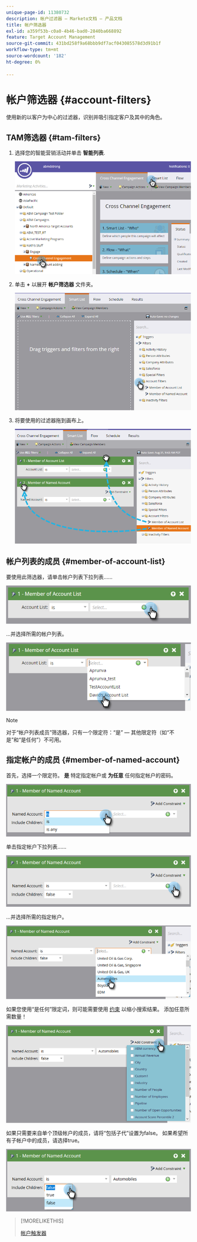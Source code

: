 ```yaml
---
unique-page-id: 11380732
description: 帐户过滤器 — Marketo文档 — 产品文档
title: 帐户筛选器
exl-id: a359f53b-c0a0-4b46-bad0-2840ba668892
feature: Target Account Management
source-git-commit: 431bd258f9a68bbb9df7acf043085578d3d91b1f
workflow-type: tm+mt
source-wordcount: '182'
ht-degree: 0%

---
```


# 帐户筛选器 {#account-filters}

使用新的以客户为中心的过滤器，识别并吸引指定客户及其中的角色。

## TAM筛选器 {#tam-filters}

1. 选择您的智能营销活动并单击 **智能列表**.

   ![](assets/one.png)

1. 单击 **+** 以展开 **帐户筛选器** 文件夹。

   ![](assets/two.png)

1. 将要使用的过滤器拖到画布上。

   ![](assets/three.png)

## 帐户列表的成员 {#member-of-account-list}

要使用此筛选器，请单击帐户列表下拉列表……

![](assets/four.png)

...并选择所需的帐户列表。

![](assets/five.png)

>[!NOTE]
>
>对于“帐户列表成员”筛选器，只有一个限定符：“是” — 其他限定符（如“不是”和“是任何”）不可用。

## 指定帐户的成员 {#member-of-named-account}

首先，选择一个限定符。 **是** 特定指定帐户或 **为任意** 任何指定帐户的密码。

![](assets/six.png)

单击指定帐户下拉列表……

![](assets/seven.png)

...并选择所需的指定帐户。

![](assets/eight.png)

如果您使用“是任何”限定词，则可能需要使用 [约束](/help/marketo/product-docs/core-marketo-concepts/smart-lists-and-static-lists/using-smart-lists/add-a-constraint-to-a-smart-list-filter.md) 以缩小搜索结果。 添加任意所需数量！

![](assets/nine.png)

如果只需要来自单个顶级帐户的成员，请将“包括子代”设置为false。 如果希望所有子帐户中的成员，请选择true。

![](assets/ten.png)

>[!MORELIKETHIS]
>
>[帐户触发器](/help/marketo/product-docs/target-account-management/engage/account-triggers.md)
